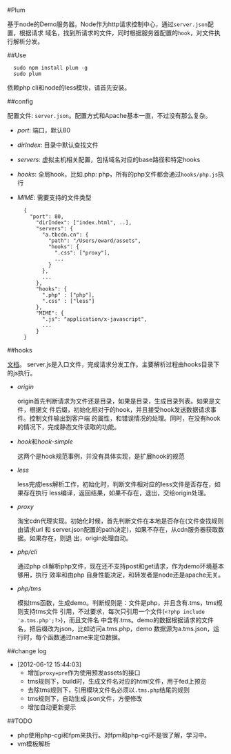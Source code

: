 #Plum

基于node的Demo服务器。Node作为http请求控制中心，通过`server.json`配置，根据请求
域名，找到所请求的文件，同时根据服务器配置的`hook`，对文件执行解析分发。

##Use
  
      sudo npm install plum -g
      sudo plum

依赖php cli和node的less模块，请首先安装。

##config

配置文件: `server.json`。配置方式和Apache基本一直，不过没有那么复杂。

- *port*: 端口，默认80
- *dirIndex*: 目录中默认查找文件
- *servers*: 虚拟主机相关配置，包括域名对应的base路径和特定hooks
- *hooks*: 全局hook，比如.php: php，所有的php文件都会通过`hooks/php.js`执行
- *MIME*: 需要支持的文件类型

        {
          "port": 80,
            "dirIndex": ["index.html", ..],
            "servers": {
              "a.tbcdn.cn": {
                "path": "/Users/eward/assets",
                "hooks": {
                  ".css": ["proxy"], 
                  ...
                }
              },
              ...
            },
            "hooks": {
              ".php" : ["php"],
              ".css" : ["less"]
            },
            "MIME": {
              ".js": "application/x-javascript",
              ...
            }
        }

##hooks

[文档](https://github.com/shepherdwind/plum/blob/master/hooks/README.md)。
server.js是入口文件，完成请求分发工作。主要解析过程由hooks目录下的js执行。

- *origin*

  origin首先判断请求为文件还是目录，如果是目录，生成目录列表。如果是文件，根据文
  件后缀，初始化相对于的hook，并且接受hook发送数据请求事件。控制文件输出到客户端
  的属性，和错误情况的处理。同时，在没有hook的情况下，完成静态文件读取的功能。

- *hook*和*hook-simple*

  这两个是hook规范事例，并没有具体实现，是扩展hook的规范

- *less*

  less完成less解析工作，初始化时，判断文件相对应的less文件是否存在，如果存在执行
  less编译，返回结果，如果不存在，退出，交给origin处理。

- *proxy*

  淘宝cdn代理实现。初始化时候，首先判断文件在本地是否存在(文件查找规则由请求url
  和 server.json配置的path决定)，如果不存在，从cdn服务器获取数据。如果存在，则退
  出，origin处理自动。

- *php/cli*

  通过php cli解析php文件，现在还不支持post和get请求，作为demo环境基本够用，执行
  效率和由php 自身性能决定，和转发者是node还是apache无关。

- *php/tms*

  模拟tms函数，生成demo。判断规则是：文件是php，并且含有.tms，tms规则支持tms文件
  引用，不过要求，每次只引用一个文件(`<?php include 'a.tms.php';?>`)，而且文件名
  中含有.tms。demo的数据根据请求的文件名，把后缀改为json，比如访问a.tms.php，demo
  数据源为a.tms.json，运行时，每个函数通过name来定位数据。

##change log

- [2012-06-12 15:44:03] 
  - 增加`proxy=pre`作为使用预发assets的接口
  - tms规则下，build时，生成文件名对应的html文件，用于fed上预览
  - 去除tms规则下，引用模块文件名必须以`.tms.php`结尾的规则
  - tms规则下，自动生成.json文件，方便修改
  - 增加自动更新提示

##TODO

- php使用php-cgi和fpm来执行。对fpm和php-cgi不是很了解，学习中。
- vm模板解析
